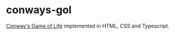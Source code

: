 # conways-gol
[Conway's Game of Life](https://en.wikipedia.org/wiki/Conway%27s_Game_of_Life) implemented in HTML, CSS and Typescript.
